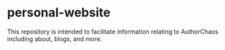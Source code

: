 # personal-website
This repository is intended to facilitate information relating to AuthorChaos including about, blogs, and more.
